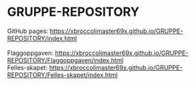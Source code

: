 # GRUPPE-REPOSITORY
GitHub pages: https://xbroccolimaster69x.github.io/GRUPPE-REPOSITORY/index.html <br />
<br />
Flaggoppgaven: https://xbroccolimaster69x.github.io/GRUPPE-REPOSITORY/Flaggoppgaven/index.html <br />
Felles-skapet: https://xbroccolimaster69x.github.io/GRUPPE-REPOSITORY/Felles-skapet/index.html <br />
